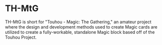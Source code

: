 TH-MtG
======

TH-MtG is short for "Touhou - Magic: The Gathering,"
an amateur project where the design and development
methods used to create Magic cards are utilized to
create a fully-workable, standalone Magic block
based off of the Touhou Project.
